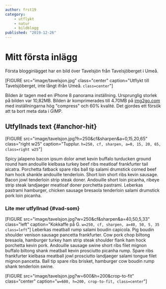 ```yaml
---
author: frst19
category:
    - utflykt
    - natur
    - bildblogg
published: "2019-12-26"
---
```

Mitt första inlägg
==================================

Första blogginlägget har en bild över Tavelsjön från Tavelsjöberget i Umeå.

[FIGURE src="image/tavelsjon.jpg" class="center" caption="Utflykt till Tavelsjöberget, inte långt ifrån Umeå. `class=center`"]

<!--more-->


Bilden är tagen med en iPhone 8 panorama inställning.
Ursprunglig storlek på bilden var 10,82MB. Bilden är komprimerades till 4.70MB på [img2go.com](www.img2go.com) med inställningarna hög "compress" och 60% kvalité.
Det gjordes ett försök att ta bort meta data i GIMP.

Utfyllnads text {#anchor-hit}
-----------------------------------
[FIGURE src="image/tavelsjon.jpg?h=250&cf&sharpen&a=0,15,20,65" class="right w25" caption="Tupplur. `h=250, cf, sharpen, a=0, 15, 20, 65, class=right w25`"]

Spicy jalapeno bacon ipsum dolor amet kevin buffalo turducken ground round ham andouille kielbasa turkey beef ribs meatloaf frankfurter tail alcatra. Porchetta fatback spare ribs ball tip salami drumstick corned beef ham hock shankle andouille tenderloin. Short loin short ribs kevin sausage. Bacon jowl tenderloin strip steak doner. Andouille short loin picanha, ribeye strip steak landjaeger meatloaf doner porchetta pastrami. Leberkas pastrami hamburger, chicken sausage bresaola tenderloin salami drumstick pork loin picanha.


### Lite mer utfyllnad {#vad-som}
[FIGURE src="image/tavelsjon.jpg?w=250&cf&sharpen&a=40,50,5,33" class="left" caption="Kokkaffe på G. `w=250, cf, sharpen, a=40, 50, 5, 35 class=left`"]
Leberkas meatball rump salami boudin capicola. Pig boudin shoulder venison sausage pancetta frankfurter. Cow pork chop biltong bresaola, hamburger turkey ham strip steak shoulder flank ham hock porchetta kevin pork. Andouille sausage swine short ribs filet mignon buffalo biltong shank meatball kevin prosciutto picanha rump. Spare ribs frankfurter kielbasa meatball jowl prosciutto landjaeger salami tongue filet mignon pancetta. Ball tip spare ribs brisket, hamburger cow boudin rump shank tenderloin swine.

[FIGURE src="image/tavelsjon.jpg?w=600&h=200&crop-to-fit" class="center" caption="`w=600, h=200, crop-to-fit, class=center`"]
